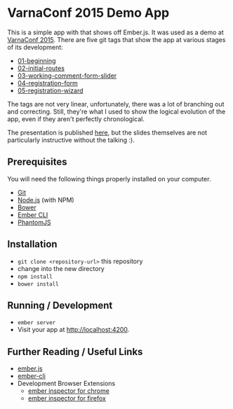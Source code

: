 # VarnaConf 2015 Demo App

This is a simple app with that shows off Ember.js. It was used as a demo at [VarnaConf 2015](http://varnaconf.com/archive/2015). There are five git tags that show the app at various stages of its development:

- [01-beginning](https://github.com/AndrewRadev/VarnaConf-2015/tree/01-beginning)
- [02-initial-routes](https://github.com/AndrewRadev/VarnaConf-2015/tree/02-initial-routes)
- [03-working-comment-form-slider](https://github.com/AndrewRadev/VarnaConf-2015/tree/03-working-comment-form-slider)
- [04-registration-form](https://github.com/AndrewRadev/VarnaConf-2015/tree/04-registration-form)
- [05-registration-wizard](https://github.com/AndrewRadev/VarnaConf-2015/tree/05-registration-wizard)

The tags are not very linear, unfortunately, there was a lot of branching out and correcting. Still, they're what I used to show the logical evolution of the app, even if they aren't perfectly chronological.

The presentation is published [here](https://speakerdeck.com/andrewradev/ember-dot-js-za-old-school-web-proghramisti-varnaconf-2015), but the slides themselves are not particularly instructive without the talking :).

## Prerequisites

You will need the following things properly installed on your computer.

* [Git](http://git-scm.com/)
* [Node.js](http://nodejs.org/) (with NPM)
* [Bower](http://bower.io/)
* [Ember CLI](http://www.ember-cli.com/)
* [PhantomJS](http://phantomjs.org/)

## Installation

* `git clone <repository-url>` this repository
* change into the new directory
* `npm install`
* `bower install`

## Running / Development

* `ember server`
* Visit your app at [http://localhost:4200](http://localhost:4200).

## Further Reading / Useful Links

* [ember.js](http://emberjs.com/)
* [ember-cli](http://www.ember-cli.com/)
* Development Browser Extensions
  * [ember inspector for chrome](https://chrome.google.com/webstore/detail/ember-inspector/bmdblncegkenkacieihfhpjfppoconhi)
  * [ember inspector for firefox](https://addons.mozilla.org/en-US/firefox/addon/ember-inspector/)

